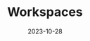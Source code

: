 ---
title: Workspaces
description: >
  A short lead description about this section page. Text here can also be **bold** or _italic_ and can even be split over multiple paragraphs.
date: 2023-10-28
menu: {main: {weight: 1}}
weight: 6
---
